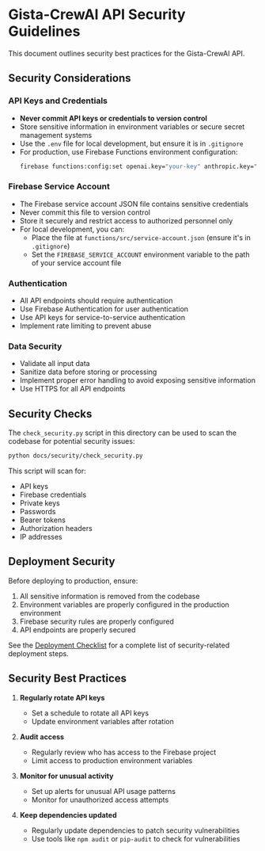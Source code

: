 # Gista-CrewAI API Security Guidelines

This document outlines security best practices for the Gista-CrewAI API.

## Security Considerations

### API Keys and Credentials

- **Never commit API keys or credentials to version control**
- Store sensitive information in environment variables or secure secret management systems
- Use the `.env` file for local development, but ensure it is in `.gitignore`
- For production, use Firebase Functions environment configuration:
  ```bash
  firebase functions:config:set openai.key="your-key" anthropic.key="your-key"
  ```

### Firebase Service Account

- The Firebase service account JSON file contains sensitive credentials
- Never commit this file to version control
- Store it securely and restrict access to authorized personnel only
- For local development, you can:
  - Place the file at `functions/src/service-account.json` (ensure it's in `.gitignore`)
  - Set the `FIREBASE_SERVICE_ACCOUNT` environment variable to the path of your service account file

### Authentication

- All API endpoints should require authentication
- Use Firebase Authentication for user authentication
- Use API keys for service-to-service authentication
- Implement rate limiting to prevent abuse

### Data Security

- Validate all input data
- Sanitize data before storing or processing
- Implement proper error handling to avoid exposing sensitive information
- Use HTTPS for all API endpoints

## Security Checks

The `check_security.py` script in this directory can be used to scan the codebase for potential security issues:

```bash
python docs/security/check_security.py
```

This script will scan for:
- API keys
- Firebase credentials
- Private keys
- Passwords
- Bearer tokens
- Authorization headers
- IP addresses

## Deployment Security

Before deploying to production, ensure:

1. All sensitive information is removed from the codebase
2. Environment variables are properly configured in the production environment
3. Firebase security rules are properly configured
4. API endpoints are properly secured

See the [Deployment Checklist](../deployment/DEPLOYMENT_CHECKLIST.md) for a complete list of security-related deployment steps.

## Security Best Practices

1. **Regularly rotate API keys**
   - Set a schedule to rotate all API keys
   - Update environment variables after rotation

2. **Audit access**
   - Regularly review who has access to the Firebase project
   - Limit access to production environment variables

3. **Monitor for unusual activity**
   - Set up alerts for unusual API usage patterns
   - Monitor for unauthorized access attempts

4. **Keep dependencies updated**
   - Regularly update dependencies to patch security vulnerabilities
   - Use tools like `npm audit` or `pip-audit` to check for vulnerabilities 
